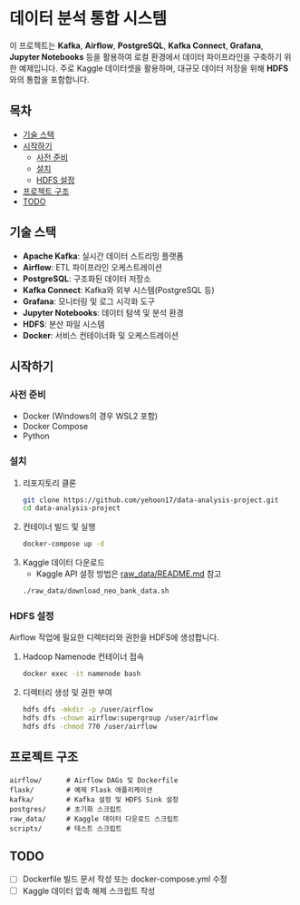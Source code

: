 # 데이터 분석 통합 시스템

이 프로젝트는 **Kafka**, **Airflow**, **PostgreSQL**, **Kafka Connect**, **Grafana**, **Jupyter Notebooks** 등을 활용하여 로컬 환경에서 데이터 파이프라인을 구축하기 위한 예제입니다. 주로 Kaggle 데이터셋을 활용하며, 대규모 데이터 저장을 위해 **HDFS**와의 통합을 포함합니다.


## 목차
- [기술 스택](#기술-스택)
- [시작하기](#시작하기)
  - [사전 준비](#사전-준비)
  - [설치](#설치)
  - [HDFS 설정](#hdfs-설정)
- [프로젝트 구조](#프로젝트-구조)
- [TODO](#todo)

## 기술 스택
- **Apache Kafka**: 실시간 데이터 스트리밍 플랫폼
- **Airflow**: ETL 파이프라인 오케스트레이션
- **PostgreSQL**: 구조화된 데이터 저장소
- **Kafka Connect**: Kafka와 외부 시스템(PostgreSQL 등) 
- **Grafana**: 모니터링 및 로그 시각화 도구
- **Jupyter Notebooks**: 데이터 탐색 및 분석 환경
- **HDFS**: 분산 파일 시스템
- **Docker**: 서비스 컨테이너화 및 오케스트레이션

## 시작하기
### 사전 준비
- Docker (Windows의 경우 WSL2 포함)
- Docker Compose
- Python

### 설치
1. 리포지토리 클론
   ```bash
   git clone https://github.com/yehoon17/data-analysis-project.git
   cd data-analysis-project
   ```
2. 컨테이너 빌드 및 실행
   ```bash
   docker-compose up -d
   ```
3. Kaggle 데이터 다운로드
   - Kaggle API 설정 방법은 [raw_data/README.md](raw_data/README.md) 참고
   ```bash
   ./raw_data/download_neo_bank_data.sh
   ```

### HDFS 설정
Airflow 작업에 필요한 디렉터리와 권한을 HDFS에 생성합니다.
1. Hadoop Namenode 컨테이너 접속
   ```bash
   docker exec -it namenode bash
   ```
2. 디렉터리 생성 및 권한 부여
   ```bash
   hdfs dfs -mkdir -p /user/airflow
   hdfs dfs -chown airflow:supergroup /user/airflow
   hdfs dfs -chmod 770 /user/airflow
   ```

## 프로젝트 구조
```text
airflow/      # Airflow DAGs 및 Dockerfile
flask/        # 예제 Flask 애플리케이션
kafka/        # Kafka 설정 및 HDFS Sink 설정
postgres/     # 초기화 스크립트
raw_data/     # Kaggle 데이터 다운로드 스크립트
scripts/      # 테스트 스크립트
```

## TODO
- [ ] Dockerfile 빌드 문서 작성 또는 docker-compose.yml 수정
- [ ] Kaggle 데이터 압축 해제 스크립트 작성
